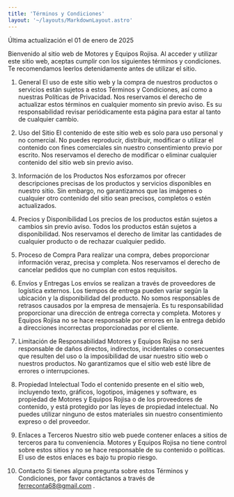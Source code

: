 ```yaml
---
title: 'Términos y Condiciones'
layout: '~/layouts/MarkdownLayout.astro'
---
```


Última actualización el 01 de enero de 2025

Bienvenido al sitio web de Motores y Equipos Rojisa. Al acceder y utilizar este sitio web, aceptas cumplir con los siguientes términos y condiciones. Te recomendamos leerlos detenidamente antes de utilizar el sitio.

1. General
El uso de este sitio web y la compra de nuestros productos o servicios están sujetos a estos Términos y Condiciones, así como a nuestras Políticas de Privacidad. Nos reservamos el derecho de actualizar estos términos en cualquier momento sin previo aviso. Es su responsabilidad revisar periódicamente esta página para estar al tanto de cualquier cambio.

2. Uso del Sitio
El contenido de este sitio web es solo para uso personal y no comercial. No puedes reproducir, distribuir, modificar o utilizar el contenido con fines comerciales sin nuestro consentimiento previo por escrito.
Nos reservamos el derecho de modificar o eliminar cualquier contenido del sitio web sin previo aviso.

3. Información de los Productos
Nos esforzamos por ofrecer descripciones precisas de los productos y servicios disponibles en nuestro sitio. Sin embargo, no garantizamos que las imágenes o cualquier otro contenido del sitio sean precisos, completos o estén actualizados.

4. Precios y Disponibilidad
Los precios de los productos están sujetos a cambios sin previo aviso.
Todos los productos están sujetos a disponibilidad. Nos reservamos el derecho de limitar las cantidades de cualquier producto o de rechazar cualquier pedido.

5. Proceso de Compra
Para realizar una compra, debes proporcionar información veraz, precisa y completa. Nos reservamos el derecho de cancelar pedidos que no cumplan con estos requisitos.

6. Envíos y Entregas
Los envíos se realizan a través de proveedores de logística externos. Los tiempos de entrega pueden variar según la ubicación y la disponibilidad del producto. No somos responsables de retrasos causados por la empresa de mensajería.
Es tu responsabilidad proporcionar una dirección de entrega correcta y completa. Motores y Equipos Rojisa no se hace responsable por errores en la entrega debido a direcciones incorrectas proporcionadas por el cliente.

7. Limitación de Responsabilidad
Motores y Equipos Rojisa no será responsable de daños directos, indirectos, incidentales o consecuentes que resulten del uso o la imposibilidad de usar nuestro sitio web o nuestros productos.
No garantizamos que el sitio web esté libre de errores o interrupciones.

8. Propiedad Intelectual
Todo el contenido presente en el sitio web, incluyendo texto, gráficos, logotipos, imágenes y software, es propiedad de Motores y Equipos Rojisa o de los proveedores de contenido, y está protegido por las leyes de propiedad intelectual. No puedes utilizar ninguno de estos materiales sin nuestro consentimiento expreso o del proveedor.

9. Enlaces a Terceros
Nuestro sitio web puede contener enlaces a sitios de terceros para tu conveniencia. Motores y Equipos Rojisa no tiene control sobre estos sitios y no se hace responsable de su contenido o políticas. El uso de estos enlaces es bajo tu propio riesgo.

10. Contacto
Si tienes alguna pregunta sobre estos Términos y Condiciones, por favor contáctanos a través de ferreconta68@gmail.com .

